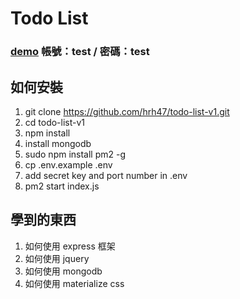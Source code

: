 # Todo List

### [demo](http://134.209.7.22:3000/) 帳號：test / 密碼：test

## 如何安裝

1. git clone https://github.com/hrh47/todo-list-v1.git
2. cd todo-list-v1
3. npm install 
4. install mongodb
5. sudo npm install pm2 -g
6. cp .env.example .env
7. add secret key and port number in .env
8. pm2 start index.js

## 學到的東西

1. 如何使用 express 框架
2. 如何使用 jquery
3. 如何使用 mongodb
4. 如何使用 materialize css
